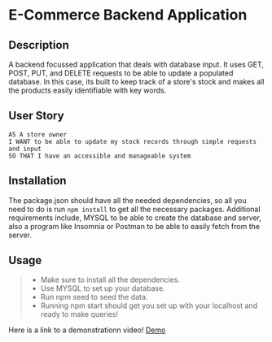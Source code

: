 # E-Commerce Backend Application

## Description

A backend focussed application that deals with database input. It uses GET, POST, PUT, and DELETE requests to be able to update a populated database. In this case, its built to keep track of a store's stock and makes all the products easily identifiable with key words.

## User Story

```
AS A store owner
I WANT to be able to update my stock records through simple requests and input
SO THAT I have an accessible and manageable system
```

## Installation

The package.json should have all the needed dependencies, so all you need to do is run ```npm install``` to get all the necessary packages. Additional requirements include, MYSQL to be able to create the database and server, also a program like Insomnia or Postman to be able to easily fetch from the server.

## Usage

> - Make sure to install all the dependencies.
> - Use MYSQL to set up your database.
> - Run npm seed to seed the data.
> - Running npm start should get you set up with your localhost and ready to make queries!

 Here is a link to a demonstrationn video! [Demo](https://clipchamp.com/watch/S3fCDJWFYX9)
